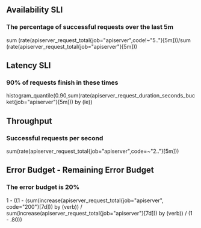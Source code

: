 ## Availability SLI
### The percentage of successful requests over the last 5m
sum (rate(apiserver_request_total{job="apiserver",code!~"5.."}[5m]))/sum (rate(apiserver_request_total{job="apiserver"}[5m]))



## Latency SLI
### 90% of requests finish in these times
histogram_quantile(0.90,sum(rate(apiserver_request_duration_seconds_bucket{job="apiserver"}[5m])) by (le))



## Throughput
### Successful requests per second
sum(rate(apiserver_request_total{job="apiserver",code=~"2.."}[5m]))



## Error Budget - Remaining Error Budget
### The error budget is 20%
1 - ((1 - (sum(increase(apiserver_request_total{job="apiserver", code="200"}[7d])) by (verb)) / sum(increase(apiserver_request_total{job="apiserver"}[7d])) by (verb)) / (1 - .80))
